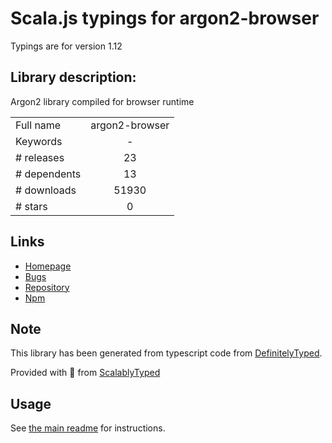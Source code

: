 
# Scala.js typings for argon2-browser

Typings are for version 1.12

## Library description:
Argon2 library compiled for browser runtime

|                    |                 |
| ------------------ | :-------------: |
| Full name          | argon2-browser |
| Keywords           | - |
| # releases         | 23 |
| # dependents       | 13 |
| # downloads        | 51930 |
| # stars            | 0 |

## Links
- [Homepage](https://github.com/antelle/argon2-browser#readme)
- [Bugs](https://github.com/antelle/argon2-browser/issues)
- [Repository](https://github.com/antelle/argon2-browser)
- [Npm](https://www.npmjs.com/package/argon2-browser)
    


## Note
This library has been generated from typescript code from [DefinitelyTyped](https://definitelytyped.org).

Provided with :purple_heart: from [ScalablyTyped](https://github.com/oyvindberg/ScalablyTyped)

## Usage
See [the main readme](../../readme.md) for instructions.


